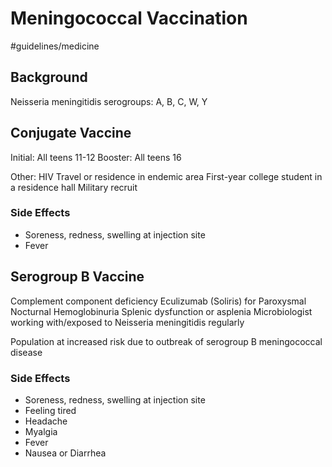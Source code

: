 # Meningococcal Vaccination 
#guidelines/medicine
## Background
Neisseria meningitidis serogroups: A, B, C, W, Y

## Conjugate Vaccine
Initial: All teens 11-12
Booster: All teens 16

Other:
HIV
Travel or residence in endemic area
First-year college student in a residence hall
Military recruit

### Side Effects
* Soreness, redness, swelling at injection site
* Fever

## Serogroup B Vaccine
Complement component deficiency
Eculizumab (Soliris) for Paroxysmal Nocturnal Hemoglobinuria
Splenic dysfunction or asplenia
Microbiologist working with/exposed to Neisseria meningitidis regularly

Population at increased risk due to outbreak of serogroup B meningococcal disease

### Side Effects
* Soreness, redness, swelling at injection site
* Feeling tired
* Headache
* Myalgia
* Fever
* Nausea or Diarrhea

